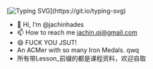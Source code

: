 [![Typing SVG](https://readme-typing-svg.demolab.com?font=Fira+Code&pause=1000&width=435&lines=I+Hate+You+JSUT!+You+Ruin+My+life.)](https://git.io/typing-svg)

- 👋 Hi, I’m @jachinhades
- 📫 How to reach me jachin.qi@gmail.com
- 😄 FUCK YOU JSUT!
- An ACMer with so many Iron Medals. qwq
- 所有带Lesson_前缀的都是课程资料，欢迎自取


<!---
jachinhades/jachinhades is a ✨ special ✨ repository because its `README.md` (this file) appears on your GitHub profile.
You can click the Preview link to take a look at your changes.
--->
